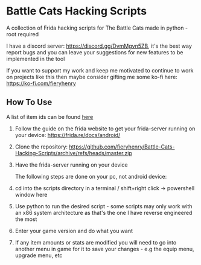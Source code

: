 # Battle Cats Hacking Scripts

A collection of Frida hacking scripts for The Battle Cats made in python - root required

I have a discord server: https://discord.gg/DvmMgvn5ZB, it's the best way report bugs and you can leave your suggestions for new features to be implemented in the tool

If you want to support my work and keep me motivated to 
continue to work on projects like this then maybe consider gifting me some 
ko-fi here: https://ko-fi.com/fieryhenry

## How To Use

A list of item ids can be found [here](https://github.com/fieryhenry/Battle-Cats-Hacking-Scripts/blob/master/ItemIds.txt)

1. Follow the guide on the frida website to get your frida-server running on your device: https://frida.re/docs/android/

2. Clone the repository: https://github.com/fieryhenry/Battle-Cats-Hacking-Scripts/archive/refs/heads/master.zip

3. Have the frida-server running on your device
   
   The following steps are done on your pc, not android device:

4. cd into the scripts directory in a terminal / shift+right click -> powershell window here

5. Use python to run the desired script - some scripts may only work with an x86 system architecture as that's the one I have reverse engineered the most

6. Enter your game version and do what you want

7. If any item amounts or stats are modified you will need to go into another menu in game for it to save your changes - e.g the equip menu, upgrade menu, etc


